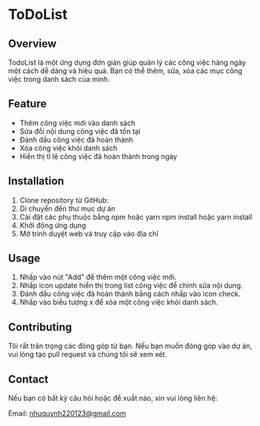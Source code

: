 # ToDoList

## Overview
TodoList là một ứng dụng đơn giản giúp quản lý các công việc hàng ngày một cách dễ dàng và hiệu quả. Bạn có thể thêm, sửa, xóa các mục công việc trong danh sách của mình.

## Feature
- Thêm công việc mới vào danh sách
- Sửa đổi nội dung công việc đã tồn tại
- Đánh dấu công việc đã hoàn thành
- Xóa công việc khỏi danh sách
- Hiển thị tỉ lệ công việc đã hoàn thành trong ngày

## Installation
1. Clone repository từ GitHub:
2. Di chuyển đến thư mục dự án
3. Cài đặt các phụ thuộc bằng npm hoặc yarn
   npm install hoặc yarn install
4. Khởi động ứng dụng
5. Mở trình duyệt web và truy cập vào địa chỉ

## Usage
1. Nhấp vào nút "Add" để thêm một công việc mới.
2. Nhấp icon update hiển thị trong list công việc để chỉnh sửa nội dung.
3. Đánh dấu công việc đã hoàn thành bằng cách nhấp vào icon check.
4. Nhấp vào biểu tượng x để xóa một công việc khỏi danh sách.

## Contributing

Tôi rất trân trọng các đóng góp từ bạn. Nếu bạn muốn đóng góp vào dự án, vui lòng tạo pull request và chúng tôi sẽ xem xét.

## Contact

Nếu bạn có bất kỳ câu hỏi hoặc đề xuất nào, xin vui lòng liên hệ:

Email: nhuquynh220123@gmail.com
